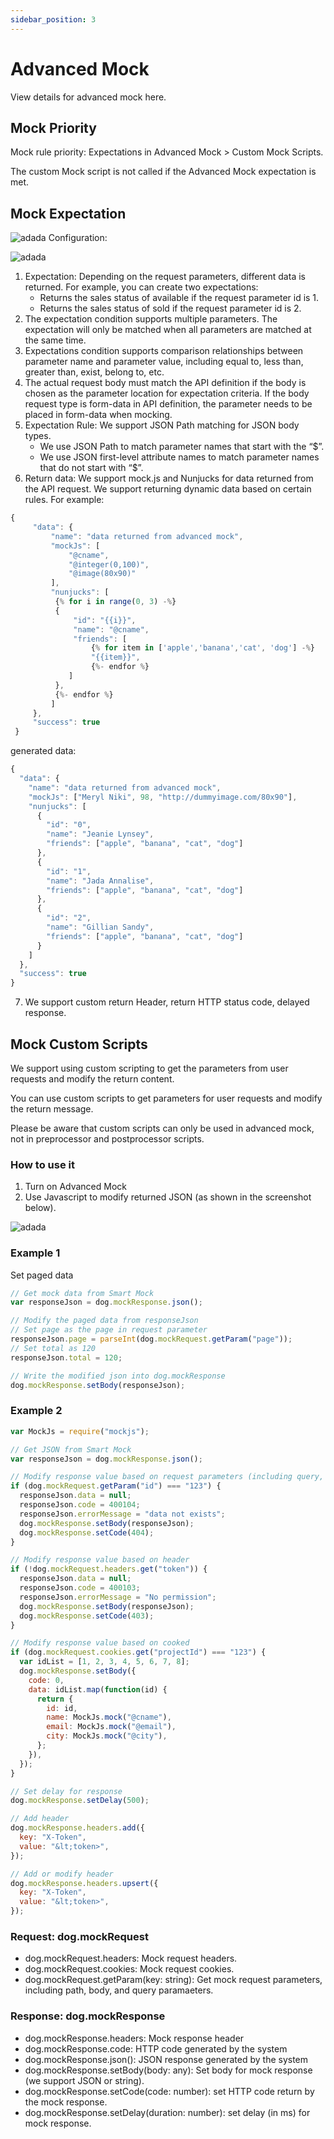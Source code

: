 ```yaml
---
sidebar_position: 3
---
```


# Advanced Mock

View details for advanced mock here.

## Mock Priority

Mock rule priority: Expectations in Advanced Mock > Custom Mock Scripts.

The custom Mock script is not called if the Advanced Mock expectation is met.

## Mock Expectation

![adada](./images/WX20220902-143120@2x.png)
Configuration:

![adada](./images/WX20220902-143228@2x.png)
1. Expectation: Depending on the request parameters, different data is returned. For example, you can create two expectations:
   - Returns the sales status of available if the request parameter id is 1.
   - Returns the sales status of sold if the request parameter id is 2.
2. The expectation condition supports multiple parameters. The expectation will only be matched when all parameters are matched at the same time.
3. Expectations condition supports comparison relationships between parameter name and parameter value, including equal to, less than, greater than, exist, belong to, etc.
4. The actual request body must match the API definition if the body is chosen as the parameter location for expectation criteria. If the body request type is form-data in API definition, the parameter needs to be placed in form-data when mocking.
5. Expectation Rule: We support JSON Path matching for JSON body types.
   - We use JSON Path to match parameter names that start with the “\$”.
   - We use JSON first-level attribute names to match parameter names that do not start with “\$”.
6. Return data: We support mock.js and Nunjucks for data returned from the API request. We support returning dynamic data based on certain rules. For example:

```js
{
     "data": {
         "name": "data returned from advanced mock",
         "mockJs": [
             "@cname",
             "@integer(0,100)",
             "@image(80x90)"
         ],
         "nunjucks": [
          {% for i in range(0, 3) -%}
          {
              "id": "{{i}}",
              "name": "@cname",
              "friends": [
                  {% for item in ['apple','banana','cat', 'dog'] -%}
                  "{{item}}",
                  {%- endfor %}
             ]
          },
          {%- endfor %}
         ]
     },
     "success": true
 }
```

generated data:

```js
{
  "data": {
    "name": "data returned from advanced mock",
    "mockJs": ["Meryl Niki", 98, "http://dummyimage.com/80x90"],
    "nunjucks": [
      {
        "id": "0",
        "name": "Jeanie Lynsey",
        "friends": ["apple", "banana", "cat", "dog"]
      },
      {
        "id": "1",
        "name": "Jada Annalise",
        "friends": ["apple", "banana", "cat", "dog"]
      },
      {
        "id": "2",
        "name": "Gillian Sandy",
        "friends": ["apple", "banana", "cat", "dog"]
      }
    ]
  },
  "success": true
}
```

7. We support custom return Header, return HTTP status code, delayed response.

## Mock Custom Scripts

We support using custom scripting to get the parameters from user requests and modify the return content.

You can use custom scripts to get parameters for user requests and modify the return message.

Please be aware that custom scripts can only be used in advanced mock, not in preprocessor and postprocessor scripts.

### How to use it

1. Turn on Advanced Mock
2. Use Javascript to modify returned JSON (as shown in the screenshot below).

![adada](./images/WX20220902-143403@2x.png)

### Example 1

Set paged data

```js
// Get mock data from Smart Mock
var responseJson = dog.mockResponse.json();

// Modify the paged data from responseJson
// Set page as the page in request parameter
responseJson.page = parseInt(dog.mockRequest.getParam("page"));
// Set total as 120
responseJson.total = 120;

// Write the modified json into dog.mockResponse
dog.mockResponse.setBody(responseJson);
```

### Example 2

```js
var MockJs = require("mockjs");

// Get JSON from Smart Mock
var responseJson = dog.mockResponse.json();

// Modify response value based on request parameters (including query, body, and path)
if (dog.mockRequest.getParam("id") === "123") {
  responseJson.data = null;
  responseJson.code = 400104;
  responseJson.errorMessage = "data not exists";
  dog.mockResponse.setBody(responseJson);
  dog.mockResponse.setCode(404);
}

// Modify response value based on header
if (!dog.mockRequest.headers.get("token")) {
  responseJson.data = null;
  responseJson.code = 400103;
  responseJson.errorMessage = "No permission";
  dog.mockResponse.setBody(responseJson);
  dog.mockResponse.setCode(403);
}

// Modify response value based on cooked
if (dog.mockRequest.cookies.get("projectId") === "123") {
  var idList = [1, 2, 3, 4, 5, 6, 7, 8];
  dog.mockResponse.setBody({
    code: 0,
    data: idList.map(function(id) {
      return {
        id: id,
        name: MockJs.mock("@cname"),
        email: MockJs.mock("@email"),
        city: MockJs.mock("@city"),
      };
    }),
  });
}

// Set delay for response
dog.mockResponse.setDelay(500);

// Add header
dog.mockResponse.headers.add({
  key: "X-Token",
  value: "&lt;token>",
});

// Add or modify header
dog.mockResponse.headers.upsert({
  key: "X-Token",
  value: "&lt;token>",
});
```

### Request: dog.mockRequest

- dog.mockRequest.headers: Mock request headers.
- dog.mockRequest.cookies: Mock request cookies.
- dog.mockRequest.getParam(key: string): Get mock request parameters, including path, body, and query paramaeters.

### Response: dog.mockResponse

- dog.mockResponse.headers: Mock response header
- dog.mockResponse.code: HTTP code generated by the system
- dog.mockResponse.json(): JSON response generated by the system
- dog.mockResponse.setBody(body: any): Set body for mock response (we support JSON or string).
- dog.mockResponse.setCode(code: number): set HTTP code return by the mock response.
- dog.mockResponse.setDelay(duration: number): set delay (in ms) for mock response.
